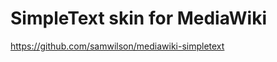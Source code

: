 SimpleText skin for MediaWiki
=============================

https://github.com/samwilson/mediawiki-simpletext
